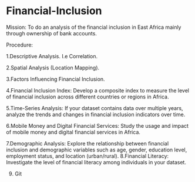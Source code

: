 # Financial-Inclusion
Mission: To do an analysis of the financial inclusion in East Africa mainly through ownership of bank accounts.

Procedure:

1.Descriptive Analysis. I.e Correlation.<n/>

2.Spatial Analysis (Location Mapping).<br/>

3.Factors Influencing Financial Inclusion.

4.Financial Inclusion Index: Develop a composite index to measure the level of financial inclusion across different countries or regions in Africa.

5.Time-Series Analysis: If your dataset contains data over multiple years, analyze the trends and changes in financial inclusion indicators over time. 

6.Mobile Money and Digital Financial Services: Study the usage and impact of mobile money and digital financial services in Africa.

7.Demographic Analysis: Explore the relationship between financial inclusion and demographic variables such as age, gender, education level, employment status, and location (urban/rural).
8.Financial Literacy: Investigate the level of financial literacy among individuals in your dataset.

9. Git 